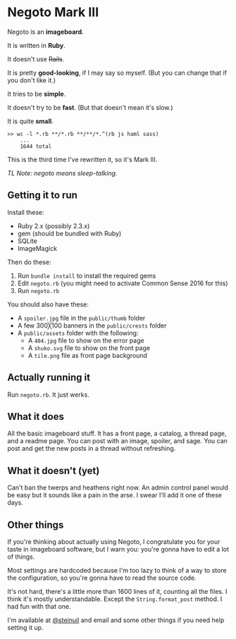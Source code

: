 # Negoto Mark III

Negoto is an **imageboard**.

It is written in **Ruby**.

It doesn't use ~~Rails~~.

It is pretty **good-looking**, if I may say so myself. (But you can change that if you don't like it.)

It tries to be **simple**.

It doesn't try to be **fast**. (But that doesn't mean it's slow.)

It is quite **small**.

```
>> wc -l *.rb **/*.rb **/**/*.^(rb js haml sass)
    ...
    1644 total
```


This is the third time I've rewritten it, so it's Mark III.

*TL Note: negoto means sleep-talking.*

## Getting it to run

Install these:
* Ruby 2.x (possibly 2.3.x)
* gem (should be bundled with Ruby)
* SQLite
* ImageMagick

Then do these:
1. Run `bundle install` to install the required gems
2. Edit `negoto.rb` (you might need to activate Common Sense 2016 for this)
3. Run `negoto.rb`

You should also have these:
* A `spoiler.jpg` file in the `public/thumb` folder
* A few 300╳100 banners in the `public/crests` folder
* A `public/assets` folder with the following:
  * A `404.jpg` file to show on the error page
  * A `shuko.svg` file to show on the front page
  * A `tile.png` file as front page background

## Actually running it

Run `negoto.rb`. It just werks.

## What it does

All the basic imageboard stuff. It has a front page, a catalog, a thread page, and a readme page. You can post with an image, spoiler, and sage. You can post and get the new posts in a thread without refreshing.

## What it doesn't (yet)

Can't ban the twerps and heathens right now. An admin control panel would be easy but it sounds like a pain in the arse. I swear I'll add it one of these days.

## Other things

If you're thinking about actually using Negoto, I congratulate you for your taste in imageboard software, but I warn you: you're gonna have to edit a lot of things.

Most settings are hardcoded because I'm too lazy to think of a way to store the configuration, so you're gonna have to read the source code.

It's not hard, there's a little more than 1600 lines of it, counting all the files. I think it's mostly understandable. Except the `String.format_post` method. I had fun with that one.

I'm available at [@steinuil](https://twitter.com/steinuil) and email and some other things if you need help setting it up.
